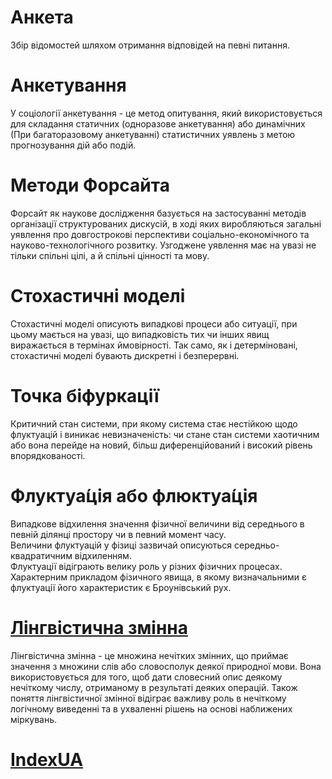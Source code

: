   # Анкета #
Збір відомостей шляхом отримання відповідей на певні питання.  

  # Aнкетування #
У соціології анкетування - це метод опитування, який використовується для
складання статичних (одноразове анкетування) або динамічних
(При багаторазовому анкетуванні) статистичних уявлень з метою
прогнозування дій або подій.

 # Mетоди Форсайта #
Форсайт як наукове дослідження базується на застосуванні методів організації структурованих дискусій, в ході яких виробляються загальні уявлення про довгострокові перспективи соціально-економічного та науково-технологічного розвитку. Узгоджене уявлення має на увазі не тільки спільні цілі, а й спільні цінності та мову.

 # Cтохастичні моделі #
Стохастичні моделі описують випадкові процеси або ситуації, при цьому мається на увазі, що випадковість тих чи інших явищ виражається в термінах ймовірності. Так само, як і детерміновані, стохастичні моделі бувають дискретні і безперервні.

# Точка біфуркації #
Критичний стан системи, при якому система стає нестійкою щодо флуктуацій і виникає невизначеність: чи стане стан системи хаотичним або вона перейде на новий, більш диференційований і високий рівень впорядкованості.

# Флуктуа́ція або флюктуа́ція #
Випадкове відхилення значення фізичної величини від середнього в певній ділянці простору чи в певний момент часу.  
Величини флуктуацій у фізиці зазвичай описуються середньо-квадратичним відхиленням.  
Флуктуації відіграють велику роль у різних фізичних процесах. Характерним прикладом фізичного явища, в якому визначальними є флуктуації його характеристик є Броунівський рух.

# [Лінгвістична змінна](https://uk.wikipedia.org/wiki/%D0%9B%D1%96%D0%BD%D0%B3%D0%B2%D1%96%D1%81%D1%82%D0%B8%D1%87%D0%BD%D0%B0_%D0%B7%D0%BC%D1%96%D0%BD%D0%BD%D0%B0)
Лінгвістична змінна - це множина нечітких змінних, що приймає значення з множини слів або словосполук деякої природної мови. 
Вона використовується для того, щоб дати словесний опис деякому нечіткому числу, отриманому в результаті деяких операцій.
Також поняття лінгвістичної змінної відіграє важливу роль в нечіткому логічному виведенні та в ухваленні рішень на основі наближених міркувань. 

# [IndexUA](https://github.com/ip-85/System-Dynamics/blob/master/Theory/IndexUA.md)
